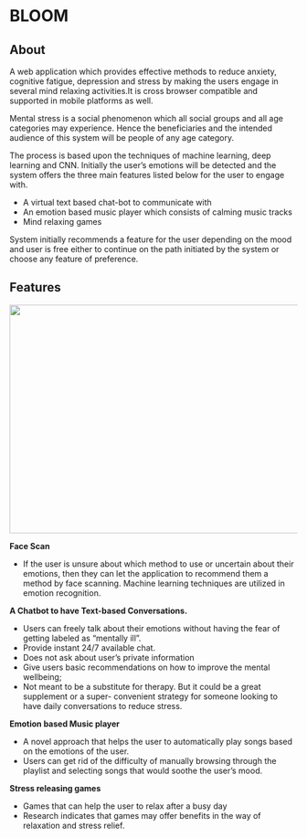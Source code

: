 # BLOOM

## **About**

A web application which provides effective methods to reduce anxiety, cognitive fatigue, depression and stress by making the users engage in several mind relaxing activities.It is cross browser compatible and supported in mobile platforms as well.

Mental stress is a social phenomenon which all social groups and all age categories may experience. Hence the beneficiaries and the intended audience of this system will be people of any age category.

The process is based upon the techniques of machine learning, deep learning and CNN. Initially the user’s emotions will be detected and the system offers the three main features listed below for the user to engage with.
- A virtual text based chat-bot to communicate with
- An emotion based music player which consists of calming music tracks
- Mind relaxing games

System initially recommends a feature for the user depending on the mood and user is free either to continue on the path initiated by the system or choose any feature of preference.

## **Features**

<p align="center">
  <img  width=700  height=400 src="https://user-images.githubusercontent.com/65526190/109391205-e65fc700-793b-11eb-926b-76ebe76db4df.png">
</p>

**Face Scan**
- If the user is unsure about which method to use or uncertain about their emotions, then they can let the application to recommend them a method by face scanning.           Machine learning techniques are utilized in emotion recognition.

**A Chatbot to have Text-based Conversations.**
- Users can freely talk about their emotions without having the fear of getting labeled as
  “mentally ill”.
- Provide instant 24/7 available chat.
- Does not ask about user’s private information
- Give users basic recommendations on how to improve the mental wellbeing;
- Not meant to be a substitute for therapy. But it could be a great supplement or a super-
  convenient strategy for someone looking to have daily conversations to reduce stress.

**Emotion based Music player**
- A novel approach that helps the user to automatically play songs based on the emotions
 of the user.
- Users can get rid of the difficulty of manually browsing through the playlist and
  selecting songs that would soothe the user’s mood.
  
**Stress releasing games**
- Games that can help the user to relax after a busy day
- Research indicates that games may offer benefits in the way of relaxation and stress
  relief.
